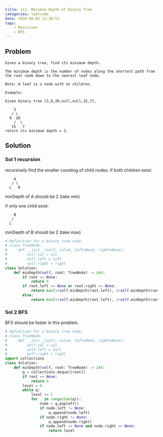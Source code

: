 ```yaml
---
title: 111. Minimum Depth of Binary Tree
categories: leetcode
date: 2020-06-01 11:20:53
tags:
    - Recursion
    - BFS
---
```


## Problem

```text
Given a binary tree, find its minimum depth.

The minimum depth is the number of nodes along the shortest path from the root node down to the nearest leaf node.

Note: A leaf is a node with no children.

Example:

Given binary tree [3,9,20,null,null,15,7],

    3
   / \
  9  20
    /  \
   15   7
return its minimum depth = 2.
```
<!-- more -->
## Solution

### Sol 1 recursion
<!-- Thinking -->
recursively find the smaller counting of child nodes.
if both children exist:

```text
    A
   / \
  L   R
```

minDepth of A should be 2 (take min)

if only one child exist:

```text
    B
   /
  L
```

minDepth of B should be 2 (take max)

<!-- Coding -->
```python
# Definition for a binary tree node.
# class TreeNode:
#     def __init__(self, val=0, left=None, right=None):
#         self.val = val
#         self.left = left
#         self.right = right
class Solution:
    def minDepth(self, root: TreeNode) -> int:
        if root == None:
            return 0
        if root.left == None or root.right == None:
            return max(1+self.minDepth(root.left), 1+self.minDepth(root.right))
        else:
            return min(1+self.minDepth(root.left), 1+self.minDepth(root.right))
```

### Sol 2 BFS
<!-- Thinking -->
BFS should be faster in this problem.

<!-- Coding -->
```python
# Definition for a binary tree node.
# class TreeNode:
#     def __init__(self, val=0, left=None, right=None):
#         self.val = val
#         self.left = left
#         self.right = right
import collections
class Solution:
    def minDepth(self, root: TreeNode) -> int:
        q = collections.deque([root])
        if root == None:
            return 0
        level = 0
        while q:
            level += 1
            for _ in range(len(q)):
                node = q.popleft()
                if node.left != None:
                    q.append(node.left)
                if node.right != None:
                    q.append(node.right)
                if node.left == None and node.right == None:
                    return level
```
